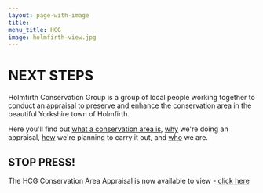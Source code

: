 ```yaml
---
layout: page-with-image
title: 
menu_title: HCG
image: holmfirth-view.jpg
---
```


# NEXT STEPS

Holmfirth Conservation Group is a group of local people working
together to conduct an appraisal to preserve and enhance the
conservation area in the beautiful Yorkshire town of Holmfirth.

Here you'll find out [what a conservation area is](/what-is-holmfirth-conservation-area/), [why](/why-are-we-doing-this) we're doing an appraisal, [how](how) we're planning to carry it out, and [who](/who-are-the-holmfirth-conservation-group/) we are.

## STOP PRESS!

The HCG Conservation Area Appraisal is now available to view - [click here](/Appraisal/)

